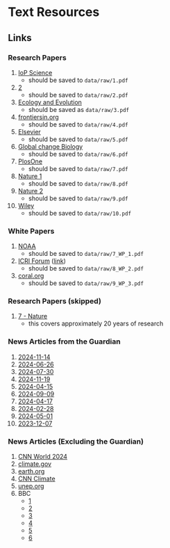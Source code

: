 # Text Resources

## Links

### Research Papers

1. [IoP Science](https://iopscience.iop.org/article/10.1088/1755-1315/750/1/012032/pdf)
   - should be saved to `data/raw/1.pdf`
2. [2](https://academic.oup.com/oocc/article-pdf/4/1/kgae005/57448622/kgae005.pdf)
   - should be saved to `data/raw/2.pdf`
3. [Ecology and Evolution](https://pmc.ncbi.nlm.nih.gov/articles/PMC9448965/)
   - should be saved as `data/raw/3.pdf`
4. [frontiersin.org](https://www.frontiersin.org/journals/marine-science/articles/10.3389/fmars.2021.704682/full)
   - should be saved to `data/raw/4.pdf`
5. [Elsevier](https://www.sciencedirect.com/science/article/pii/S0048969723007295)
   - should be saved to `data/raw/5.pdf`
6. [Global change Biology](https://onlinelibrary.wiley.com/doi/10.1111/gcb.16192)
   - should be saved to `data/raw/6.pdf`
7. [PlosOne](https://journals.plos.org/plosone/article/file?id=10.1371/journal.pone.0088720&type=printable)
   - should be saved to `data/raw/7.pdf`
8. [Nature 1](https://www.nature.com/articles/s41598-023-33613-1)
   - should be saved to `data/raw/8.pdf`
9. [Nature 2](https://www.nature.com/articles/s41467-023-40601-6)
   - should be saved to `data/raw/9.pdf`
10. [Wiley](https://pmc.ncbi.nlm.nih.gov/articles/PMC9545801/)
    - should be saved to `data/raw/10.pdf`

### White Papers

1. [NOAA](https://www.coris.noaa.gov/activities/reef_managers_guide/reef_managers_guide_ch4.pdf)
   - should be saved to `data/raw/7_WP_1.pdf`
2. [ICRI Forum](https://icriforum.org/whitepaper-ocean-climate-nexus-2021/) ([link](https://icriforum.org/documents/wcs-coral-reefs-whitepaper-2021/))
   - should be saved to `data/raw/8_WP_2.pdf`
3. [coral.org](https://library.sprep.org/content/forecasting-climate-sanctuaries-securing-future-coral-reefs-executive-summary)
   - should be saved to `data/raw/9_WP_3.pdf`

### Research Papers (skipped)

1. [7 - Nature](https://www.nature.com/articles/s41467-019-09238-2)
   - this covers approximately 20 years of research

### News Articles from the Guardian

1. [2024-11-14](https://www.theguardian.com/environment/2024/nov/14/worlds-largest-known-coral-discovered-in-solomon-islands')
2. [2024-06-26](https://www.theguardian.com/environment/article/2024/jun/26/most-of-it-was-dead-scientists-discovers-one-of-great-barrier-reefs-worst-coral-bleaching-events')
3. [2024-07-30](https://www.theguardian.com/environment/article/2024/jul/30/as-record-heat-risks-bleaching-73-of-the-worlds-coral-reefs-scientists-ask-what-do-we-do-now')
4. [2024-11-19](https://www.theguardian.com/environment/2024/nov/19/graveyard-of-dead-coral-great-barrier-reef-bleaching-damage')
5. [2024-04-15](https://www.theguardian.com/environment/2024/apr/15/great-barrier-reef-coral-bleaching-global-heating')
6. [2024-09-09](https://www.theguardian.com/environment/article/2024/sep/09/sharks-deserting-coral-reefs-climate-crisis-heating-oceans-study')
7. [2024-04-17](https://www.theguardian.com/environment/2024/apr/17/great-barrier-reef-extreme-coral-bleaching')
8. [2024-02-28](https://www.theguardian.com/environment/2024/feb/28/aerial-surveys-of-great-barrier-reef-ordered-after-flights-confirm-mass-coral-bleaching')
9. [2024-05-01](https://www.theguardian.com/environment/2024/may/01/great-barrier-reef-coral-bleaching-crisis')
10. [2023-12-07](https://www.theguardian.com/environment/2023/dec/07/unprecedented-mass-coral-bleaching-expected-2024-professor-ove-hoegh-guldberg)

### News Articles (Excluding the Guardian)

1. [CNN World 2024](https://www.cnn.com/2020/04/07/australia/great-barrier-reef-bleaching-2020-intl-hnk/index.html)
2. [climate.gov](https://www.climate.gov/news-features/featured-images/how-does-2023-24-global-coral-bleaching-compare-past-events)
3. [earth.org](https://earth.org/global-coral-bleaching-event-now-largest-on-record-noaa-says/)
4. [CNN Climate](https://www.cnn.com/2024/04/15/climate/global-coral-reef-mass-bleaching-climate-hnk-intl/index.html)
5. [unep.org](https://www.unep.org/news-and-stories/story/worlds-corals-are-bleaching-heres-why-and-what-it-means-oceans-future)
6. BBC
   - [1](https://www.bbc.com/news/science-environment-68814016)
   - [2](https://www.bbc.com/news/world-australia-60870239)
   - [3](https://www.bbc.com/news/world-australia-47809500)
   - [4](https://www.bbc.com/news/world-australia-54533971)
   - [5](https://www.bbc.com/news/world-australia-57938858)
   - [6](https://www.bbc.com/news/world-australia-38127320)

